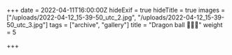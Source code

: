 +++
date = 2022-04-11T16:00:00Z
hideExif = true
hideTitle = true
images = ["/uploads/2022-04-12_15-39-50_utc_2.jpg", "/uploads/2022-04-12_15-39-50_utc_3.jpg"]
tags = ["archive", "gallery"]
title = "Dragon ball 🐉🐉🐉"
weight = 5

+++
